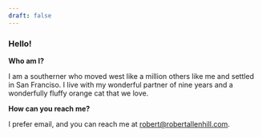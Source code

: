 ```yaml
---
draft: false
---
```


### Hello!

**Who am I?**

I am a southerner who moved west like a million others like me and settled in San Franciso. I live with my wonderful partner of nine years and a wonderfully fluffy orange cat that we love.

**How can you reach me?**

I prefer email, and you can reach me at robert@robertallenhill.com.
